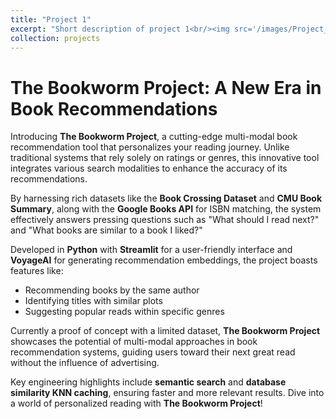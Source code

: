 ```yaml
---
title: "Project 1"
excerpt: "Short description of project 1<br/><img src='/images/Project_1_image.png'>"
collection: projects
---
```


# The Bookworm Project: A New Era in Book Recommendations

Introducing **The Bookworm Project**, a cutting-edge multi-modal book recommendation tool that personalizes your reading journey. Unlike traditional systems that rely solely on ratings or genres, this innovative tool integrates various search modalities to enhance the accuracy of its recommendations.

By harnessing rich datasets like the **Book Crossing Dataset** and **CMU Book Summary**, along with the **Google Books API** for ISBN matching, the system effectively answers pressing questions such as "What should I read next?" and "What books are similar to a book I liked?"

Developed in **Python** with **Streamlit** for a user-friendly interface and **VoyageAI** for generating recommendation embeddings, the project boasts features like:

- Recommending books by the same author
- Identifying titles with similar plots
- Suggesting popular reads within specific genres

Currently a proof of concept with a limited dataset, **The Bookworm Project** showcases the potential of multi-modal approaches in book recommendation systems, guiding users toward their next great read without the influence of advertising.

Key engineering highlights include **semantic search** and **database similarity KNN caching**, ensuring faster and more relevant results. Dive into a world of personalized reading with **The Bookworm Project**!
